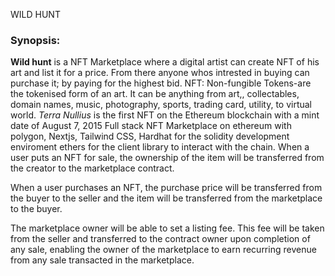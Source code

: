 WILD HUNT

### Synopsis:
<strong>Wild hunt</strong> is a NFT Marketplace where a digital artist can create NFT of his art and list it for a price. From there anyone whos intrested in buying can purchase it; by paying for the highest bid.
NFT: Non-fungible Tokens-are the tokenised form of an art. It can be anything from art,, collectables, domain names, music, photography, sports, trading card, utility, to virtual world. <i>Terra Nullius</i> is the first NFT on the Ethereum blockchain with a mint date of August 7, 2015
Full stack NFT Marketplace on ethereum with polygon, Nextjs, Tailwind CSS,
Hardhat for the solidity development enviroment ethers for the client library to interact with the chain. When a user puts an NFT for sale, the ownership of the item will be transferred from the creator to the marketplace contract.

When a user purchases an NFT, the purchase price will be transferred from the buyer to the seller and the item will be transferred from the marketplace to the buyer.

The marketplace owner will be able to set a listing fee. This fee will be taken from the seller and transferred to the contract owner upon completion of any sale, enabling the owner of the marketplace to earn recurring revenue from any sale transacted in the marketplace.
